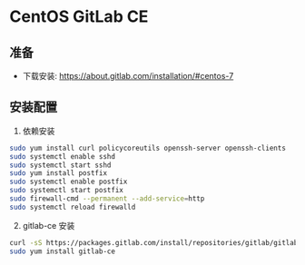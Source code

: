# CentOS GitLab CE

## 准备

- 下载安装: <https://about.gitlab.com/installation/#centos-7>

## 安装配置

1. 依赖安装

```bash
sudo yum install curl policycoreutils openssh-server openssh-clients
sudo systemctl enable sshd
sudo systemctl start sshd
sudo yum install postfix
sudo systemctl enable postfix
sudo systemctl start postfix
sudo firewall-cmd --permanent --add-service=http
sudo systemctl reload firewalld
```

2. gitlab-ce 安装

```bash
curl -sS https://packages.gitlab.com/install/repositories/gitlab/gitlab-ce/script.rpm.sh | sudo bash
sudo yum install gitlab-ce
```